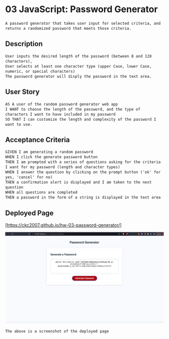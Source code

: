# 03 JavaScript: Password Generator

```
A password generator that takes user input for selected criteria, and returns a randomized password that meets those criteria.
```

## Description

```
User inputs the desired length of the password (between 8 and 128 characters),
User selects at least one character type (upper Case, lower Case, numeric, or special characters)
The password generator will disply the password in the text area.
```

## User Story

```
AS A user of the random password generator web app
I WANT to choose the length of the password, and the type of characters I want to have included in my password
SO THAT I can customize the length and complexity of the password I want to use.
```

## Acceptance Criteria

```
GIVEN I am generating a random password
WHEN I click the generate password button
THEN I am prompted with a series of questions asking for the criteria I want for my password (length and character types)
WHEN I answer the question by clicking on the prompt button ('ok' for yes, 'cancel' for no)
THEN a confirmation alert is displayed and I am taken to the next question
WHEN all questions are completed
THEN a password in the form of a string is displayed in the text area
```

## Deployed Page

[https://ckc2007.github.io/hw-03-password-generator/]

![demo page](./Assets/images/hw-03-password-gen-example.png)

```
The above is a screenshot of the deployed page
```
